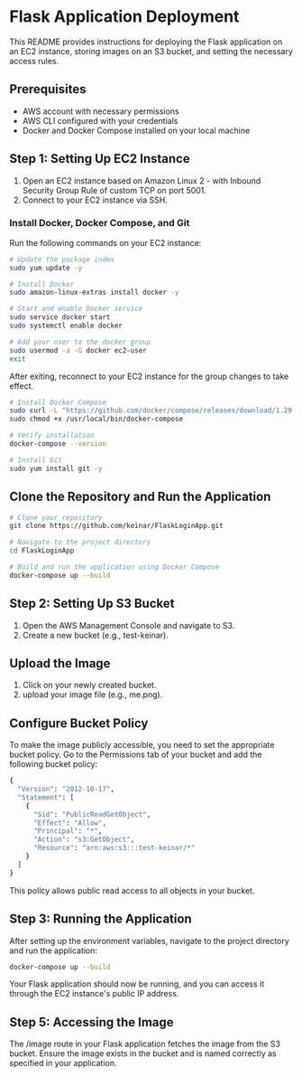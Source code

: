 # Flask Application Deployment

This README provides instructions for deploying the Flask application on an EC2 instance, storing images on an S3 bucket, and setting the necessary access rules.

## Prerequisites

- AWS account with necessary permissions
- AWS CLI configured with your credentials
- Docker and Docker Compose installed on your local machine

## Step 1: Setting Up EC2 Instance

1. Open an EC2 instance based on Amazon Linux 2 - with Inbound Security Group Rule of custom TCP on port 5001.
2. Connect to your EC2 instance via SSH.

### Install Docker, Docker Compose, and Git

Run the following commands on your EC2 instance:

```sh
# Update the package index
sudo yum update -y

# Install Docker
sudo amazon-linux-extras install docker -y

# Start and enable Docker service
sudo service docker start
sudo systemctl enable docker

# Add your user to the docker group
sudo usermod -a -G docker ec2-user
exit
```
After exiting, reconnect to your EC2 instance for the group changes to take effect.

```sh
# Install Docker Compose
sudo curl -L "https://github.com/docker/compose/releases/download/1.29.2/docker-compose-$(uname -s)-$(uname -m)" -o /usr/local/bin/docker-compose
sudo chmod +x /usr/local/bin/docker-compose

# Verify installation
docker-compose --version

# Install Git
sudo yum install git -y
```

## Clone the Repository and Run the Application

```sh
# Clone your repository
git clone https://github.com/keinar/FlaskLoginApp.git

# Navigate to the project directory
cd FlaskLoginApp

# Build and run the application using Docker Compose
docker-compose up --build

```

## Step 2: Setting Up S3 Bucket
1. Open the AWS Management Console and navigate to S3.
2. Create a new bucket (e.g., test-keinar).
## Upload the Image
1. Click on your newly created bucket.
2. upload your image file (e.g., me.png).
## Configure Bucket Policy
To make the image publicly accessible, you need to set the appropriate bucket policy. Go to the Permissions tab of your bucket and add the following bucket policy:

```sh
{
  "Version": "2012-10-17",
  "Statement": [
    {
      "Sid": "PublicReadGetObject",
      "Effect": "Allow",
      "Principal": "*",
      "Action": "s3:GetObject",
      "Resource": "arn:aws:s3:::test-keinar/*"
    }
  ]
}

```

This policy allows public read access to all objects in your bucket.

## Step 3: Running the Application
After setting up the environment variables, navigate to the project directory and run the application:

```sh
docker-compose up --build
```

Your Flask application should now be running, and you can access it through the EC2 instance's public IP address.

## Step 5: Accessing the Image
The /image route in your Flask application fetches the image from the S3 bucket. Ensure the image exists in the bucket and is named correctly as specified in your application.
